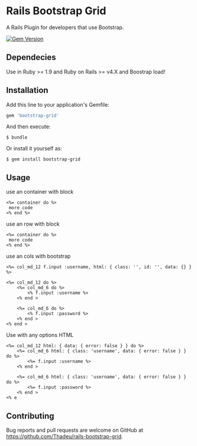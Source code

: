 # Rails Bootstrap Grid

A Rails Plugin for developers that use Bootstrap.

[![Gem Version](https://badge.fury.io/rb/rails-bootstrap-grid.svg)](https://badge.fury.io/rb/rails-bootstrap-grid)

## Dependecies

Use in Ruby >= 1.9 and Ruby on Rails >= v4.X and Boostrap load!

## Installation

Add this line to your application's Gemfile:

```ruby
gem 'bootstrap-grid'
```

And then execute:

    $ bundle

Or install it yourself as:

    $ gem install bootstrap-grid

## Usage

use an container with block

```
<%= container do %>
 more code
<% end %>
```

use an row with block

```
<%= container do %>
 more code
<% end %>
```

use an cols with bootstrap
```
<%= col_md_12 f.input :username, html: { class: '', id: '', data: {} } %>
```

```
<%= col_md_12 do %>
    <%= col_md_6 do %>
        <% f.input :username %>
    <% end >

    <%= col_md_6 do %>
        <% f.input :password %>
    <% end >
<% end >
```

Use with any options HTML

```
<%= col_md_12 html: { data: { error: false } } do %>
    <%= col_md_6 html: { class: 'username', data: { error: false } } do %>
        <%= f.input :username %>
    <% end >

    <%= col_md_6 html: { class: 'username', data: { error: false } } do %>
        <%= f.input :password %>
    <% end >
<% e
```

## Contributing

Bug reports and pull requests are welcome on GitHub at https://github.com/Thadeu/rails-bootstrap-grid.

